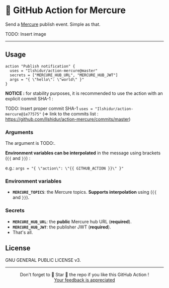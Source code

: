 # 🚀 GitHub Action for Mercure

Send a [Mercure](https://mercure.rocks) publish event. Simple as that.

TODO: Insert image

<hr/>

## Usage

```hcl
action "Publish notification" {
  uses = "Ilshidur/action-mercure@master"
  secrets = ["MERCURE_HUB_URL", "MERCURE_HUB_JWT"]
  args = "{ \"hello\": \"world\" }"
}
```

**NOTICE :** for stability purposes, it is recommended to use the action with an explicit commit SHA-1 :

TODO: Insert proper commit SHA-1
`uses = "Ilshidur/action-mercure@1e77575"` (=> link to the commits list : https://github.com/Ilshidur/action-mercure/commits/master)

### Arguments

The argument is TODO:.

**Environment variables can be interpolated** in the message using brackets (`{{` and `}}`) :

e.g.: `args = "{ \"action\": \"{{ GITHUB_ACTION }}\" }"`

### Environment variables

* **`MERCURE_TOPICS`**: the Mercure topics. **Supports interpolation** using (`{{` and `}}`).

### Secrets

* **`MERCURE_HUB_URL`**: the **public** Mercure hub URL (**required**).
* **`MERCURE_HUB_JWT`**: the publisher JWT (**required**).
* That's all.

## License

GNU GENERAL PUBLIC LICENSE v3.

<hr/>

<p align="center">
  Don't forget to 🌟 Star 🌟 the repo if you like this GitHub Action !<br/>
  <a href="https://github.com/Ilshidur/action-discord/issues/new">Your feedback is appreciated</a>
</p>
